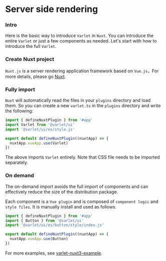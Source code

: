 # Server side rendering

### Intro

Here is the basic way to introduce `Varlet` in `Nuxt`. You can introduce the entire `Varlet` or just a few components as needed. Let's start with how to introduce the full `Varlet`.

### Create Nuxt project

`Nuxt.js`  is a server rendering application framework based on `Vue.js`，For more details, please go [Nuxt](https://v3.nuxtjs.org/).

### Fully import

`Nuxt` will automatically read the files in your `plugins` directory and load them.
So you can create a new `varlet.ts` in the `plugins` directory and write the following:

```js
import { defineNuxtPlugin } from '#app'
import Varlet from '@varlet/ui'
import '@varlet/ui/es/style.js'

export default defineNuxtPlugin((nuxtApp) => {
  nuxtApp.vueApp.use(Varlet)
})

```

The above imports `Varlet` entirely. Note that CSS file needs to be imported separately.

### On demand

The on-demand import avoids the full import of components and can effectively reduce the size of the distribution package.

Each component is a `Vue plugin` and is composed of `component logic` and `style files`.
It is manually install and used as follows.

```js
import { defineNuxtPlugin } from '#app'
import { Button } from '@varlet/ui'
import '@varlet/ui/es/button/style/index.js'

export default defineNuxtPlugin((nuxtApp) => {
  nuxtApp.vueApp.use(Button)
})
```

For more examples, see [varlet-nuxt3-example](https://github.com/varletjs/varlet-nuxt3-example).